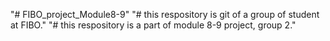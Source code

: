 "# FIBO_project_Module8-9" 
"# this respository is git of a group of student at FIBO."
"# this respository is a part of module 8-9 project, group 2."
